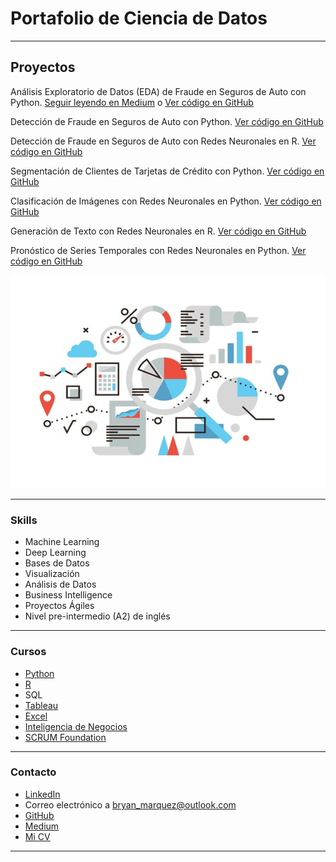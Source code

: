 # Portafolio de Ciencia de Datos

---

## Proyectos

Análisis Exploratorio de Datos (EDA) de Fraude en Seguros de Auto con Python. [Seguir leyendo en Medium](https://medium.com/@bryan.didier.marquez/detección-de-fraude-en-seguros-de-auto-eda-en-python-173de2c759a6) o [Ver código en GitHub](https://github.com/bryan-marquez/proyecto-portafolio/blob/main/notebooks/EDA_fraude_seguros_auto.ipynb)

Detección de Fraude en Seguros de Auto con Python. [Ver código en GitHub](https://github.com/bryan-marquez/proyecto-portafolio/blob/main/notebooks/Modelado_fraude_seguros_auto-Pipe.ipynb)

Detección de Fraude en Seguros de Auto con Redes Neuronales en R. [Ver código en GitHub](https://github.com/bryan-marquez/redes_neuronales/blob/main/colab_notebooks/NN_fraude_autos_VD_R.ipynb)

Segmentación de Clientes de Tarjetas de Crédito con Python. [Ver código en GitHub](https://github.com/bryan-marquez/proyecto-portafolio/blob/main/notebooks/Clustering_clientes-KMeans.ipynb)

Clasificación de Imágenes con Redes Neuronales en Python. [Ver código en GitHub](https://github.com/bryan-marquez/redes_neuronales/blob/main/colab_notebooks/CNN_TransferLearning_Flowers.ipynb)

Generación de Texto con Redes Neuronales en R. [Ver código en GitHub](https://github.com/bryan-marquez/redes_neuronales/blob/main/colab_notebooks/TextGenerator_RNN_LSTM_R.ipynb)

Pronóstico de Series Temporales con Redes Neuronales en Python. [Ver código en GitHub](https://github.com/bryan-marquez/redes_neuronales/blob/main/colab_notebooks/TimeSeries_RNN_LSTM_TSG.ipynb)

[<img src="images/Data-Science-_-Evolucion.jpg?raw=true"/>](https://medium.com/@bryan.didier.marquez)

---

### Skills

- Machine Learning
- Deep Learning
- Bases de Datos
- Visualización
- Análisis de Datos
- Business Intelligence
- Proyectos Ágiles
- Nivel pre-intermedio (A2) de inglés

---

### Cursos

- [Python](/pdf/Certificado_Python.pdf)
- [R](/pdf/Certificado_R.pdf)
- SQL
- [Tableau](/pdf/Certificado_Tableau.pdf)
- [Excel](/pdf/Diploma_Macros_Excel.pdf)
- [Inteligencia de Negocios](/pdf/Diploma_Tecnico_Inteligencia_Negocios.pdf)
- [SCRUM Foundation](/pdf/Certificate_Scrum_Foundation.pdf)

---

### Contacto

- [LinkedIn](https://www.linkedin.com/in/tu-linkedin/)
- Correo electrónico a <bryan_marquez@outlook.com>
- [GitHub](https://github.com/bryan-marquez)
- [Medium](https://medium.com/@bryan.didier.marquez)
- [Mi CV](/pdf/CV-BRYAN_MARQUEZ.pdf)

---
